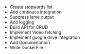 - Create stopwords list
- Add continuos integration
- Suppress lame output
- Add logging
- Build API for CRUD
- Implement Video fetching
- Implement google drive integration
- Add Documentation
- Write DockerFile
